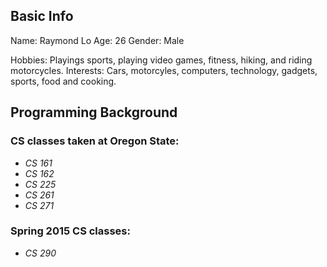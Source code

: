 ## **Basic Info**
Name: Raymond Lo
Age: 26
Gender: Male

Hobbies: Playings sports, playing video games, fitness, hiking, and riding motorcycles.
Interests: Cars, motorcyles, computers, technology, gadgets, sports, food and cooking.

## **Programming Background**
### CS classes taken at Oregon State:
* *CS 161*
* *CS 162*
* *CS 225*
* *CS 261*
* *CS 271*

### Spring 2015 CS classes:
* *CS 290*
